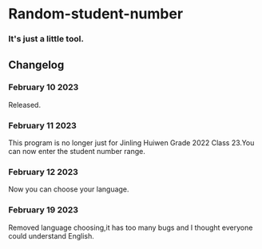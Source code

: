 # Random-student-number
### It's just a little tool.
## Changelog
### February 10 2023
Released.
### February 11 2023
This program is no longer just for Jinling Huiwen Grade 2022 Class 23.You can now enter the student number range.
### February 12 2023
Now you can choose your language.
### February 19 2023
Removed language choosing,it has too many bugs and I thought everyone could understand English.
